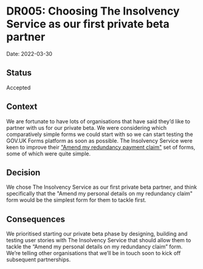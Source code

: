 # DR005: Choosing The Insolvency Service as our first private beta partner

Date: 2022-03-30

## Status

Accepted

## Context

We are fortunate to have lots of organisations that have said they’d like to partner with us for our private beta. We were considering which comparatively simple forms we could start with so we can start testing the GOV.UK Forms platform as soon as possible. The Insolvency Service were keen to improve their ["Amend my redundancy payment claim"](https://www.gov.uk/government/publications/amend-your-redundancy-claim) set of forms, some of which were quite simple.

## Decision

We chose The Insolvency Service as our first private beta partner, and think specifically that the "Amend my personal details on my redundancy claim" form would be the simplest form for them to tackle first.

## Consequences

We prioritised starting our private beta phase by designing, building and testing user stories with The Insolvency Service that should allow them to tackle the “Amend my personal details on my redundancy claim” form. We’re telling other organisations that we’ll be in touch soon to kick off subsequent partnerships.
